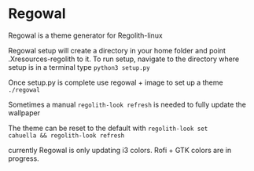 # Regowal

Regowal is a theme generator for Regolith-linux

Regowal setup will create a directory in your home folder and point .Xresources-regolith to it.
To run setup, navigate to the directory where setup is in a terminal type
<code>python3 setup.py</code>

Once setup.py is complete use regowal + image to set up a theme
<code>./regowal <full path to img></code>

Sometimes a manual <code>regolith-look refresh</code> is needed to fully update the wallpaper

The theme can be reset to the default with
<code>regolith-look set cahuella && regolith-look refresh</code>

currently Regowal is only updating i3 colors. Rofi + GTK colors are in progress.
